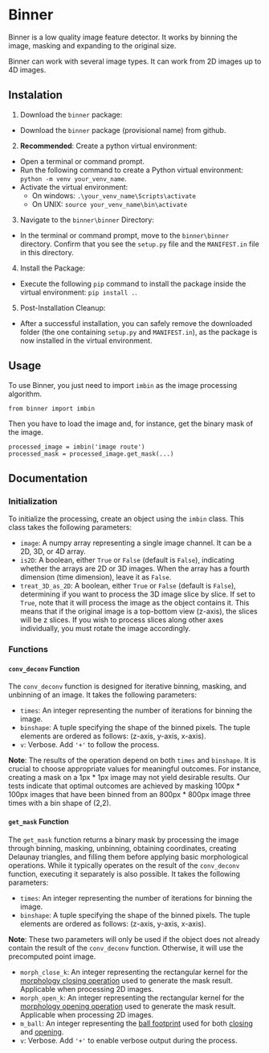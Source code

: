 # Binner

Binner is a low quality image feature detector. It works by binning the image, masking and expanding to the original size.

Binner can work with several image types. It can work from 2D images up to 4D images.


## Instalation

1. Download the `binner` package:
- Download the `binner` package (provisional name) from github.

2. **Recommended**: Create a python virtual environment:
- Open a terminal or command prompt.
- Run the following command to create a Python virtual environment: `python -m venv your_venv_name`. 
- Activate the virtual environment:
    - On windows: `.\your_venv_name\Scripts\activate`
    - On UNIX: `source your_venv_name\bin\activate`

3. Navigate to the `binner\binner` Directory:
- In the terminal or command prompt, move to the `binner\binner` directory. Confirm that you see the `setup.py` file and the `MANIFEST.in` file in this directory.

4. Install the Package:
- Execute the following `pip` command to install the package inside the virtual environment: `pip install .`.

5. Post-Installation Cleanup:
- After a successful installation, you can safely remove the downloaded folder (the one containing `setup.py` and `MANIFEST.in`), as the package is now installed in the virtual environment.


## Usage


To use Binner, you just need to import ```imbin``` as the image processing algorithm.

```
from binner import imbin
```

Then you have to load the image and, for instance, get the binary mask of the image.

```
processed_image = imbin('image route')
processed_mask = processed_image.get_mask(...)
```


## Documentation

### Initialization

To initialize the processing, create an object using the `imbin` class. This class takes the following parameters:

- `image`: A numpy array representing a single image channel. It can be a 2D, 3D, or 4D array.
- `is2D`: A boolean, either `True` or `False` (default is `False`), indicating whether the arrays are 2D or 3D images. When the array has a fourth dimension (time dimension), leave it as `False`.
- `treat_3D_as_2D`: A boolean, either `True` or `False` (default is `False`), determining if you want to process the 3D image slice by slice. If set to `True`, note that it will process the image as the object contains it. This means that if the original image is a top-bottom view (z-axis), the slices will be z slices. If you wish to process slices along other axes individually, you must rotate the image accordingly.

### Functions

#### `conv_deconv` Function

The `conv_deconv` function is designed for iterative binning, masking, and unbinning of an image. It takes the following parameters:

- `times`: An integer representing the number of iterations for binning the image.
- `binshape`: A tuple specifying the shape of the binned pixels. The tuple elements are ordered as follows: (z-axis, y-axis, x-axis).
- `v`: Verbose. Add `'+'` to follow the process.

**Note**: The results of the operation depend on both `times` and `binshape`. It is crucial to choose appropriate values for meaningful outcomes. For instance, creating a mask on a 1px * 1px image may not yield desirable results. Our tests indicate that optimal outcomes are achieved by masking 100px * 100px images that have been binned from an 800px * 800px image three times with a bin shape of (2,2).

#### `get_mask` Function

The `get_mask` function returns a binary mask by processing the image through binning, masking, unbinning, obtaining coordinates, creating Delaunay triangles, and filling them before applying basic morphological operations. While it typically operates on the result of the `conv_deconv` function, executing it separately is also possible. It takes the following parameters:

- `times`: An integer representing the number of iterations for binning the image.
- `binshape`: A tuple specifying the shape of the binned pixels. The tuple elements are ordered as follows: (z-axis, y-axis, x-axis).

**Note**: These two parameters will only be used if the object does not already contain the result of the `conv_deconv` function. Otherwise, it will use the precomputed point image.

- `morph_close_k`: An integer representing the rectangular kernel for the [morphology closing operation](https://docs.opencv.org/3.4/d9/d61/tutorial_py_morphological_ops.html) used to generate the mask result. Applicable when processing 2D images.
- `morph_open_k`: An integer representing the rectangular kernel for the [morphology opening operation](https://docs.opencv.org/3.4/d9/d61/tutorial_py_morphological_ops.html) used to generate the mask result. Applicable when processing 2D images.
- `m_ball`: An integer representing the [ball footprint](https://scikit-image.org/docs/stable/api/skimage.morphology.html#skimage.morphology.ball) used for both [closing](https://scikit-image.org/docs/stable/api/skimage.morphology.html#skimage.morphology.binary_closing) and [opening](https://scikit-image.org/docs/stable/api/skimage.morphology.html#skimage.morphology.binary_opening).
- `v`: Verbose. Add `'+'` to enable verbose output during the process.


